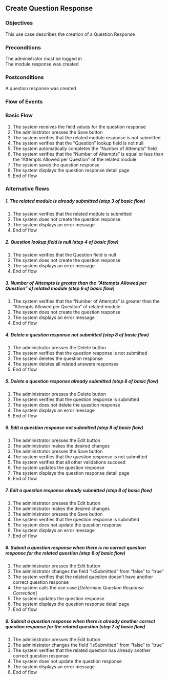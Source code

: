 ## Create Question Response

### Objectives 
This use case describes the creation of a Question Response

### Preconditions
The administrator must be logged in  
The module response was created

### Postconditions
A question response was created

### Flow of Events

### Basic Flow
   1. The system receives the field values for the question response
   2. The administrator presses the Save button
   3. The system verifies that the related module response is not submitted
   4. The system verifies that the “Question” lookup field is not null
   5. The system automatically completes the “Number of Attempts” field
   6. The system verifies that the “Number of Attempts” is equal or less than the “Attempts Allowed per Question” of the related module
   7. The system saves the question response
   8. The system displays the question response detail page 
   9. End of flow

### Alternative flows
##### 1. The related module is already submitted (step 3 of basic flow)
   1. The system verifies that the related module is submitted
   2. The system does not create the question response
   3. The system displays an error message
   4. End of flow
##### 2. Question lookup field is null (step 4 of basic flow)
   1. The system verifies that the Question field is null
   2. The system does not create the question response
   3. The system displays an error message
   4. End of flow

##### 3. Number of Attempts is greater than the “Attempts Allowed per Question” of related module (step 6 of basic flow)
   1. The system verifies that the “Number of Attempts” is greater than the “Attempts Allowed per Question” of related module
   2. The system does not create the question response
   3. The system displays an error message
   4. End of flow

##### 4. Delete a question response not submitted (step 8 of basic flow)
   1. The administrator presses the Delete button
   2. The system verifies that the question response is not submitted
   3. The system deletes the question response
   4. The system deletes all related answers responses
   5. End of flow

##### 5. Delete a question response already submitted (step 8 of basic flow)
   1. The administrator presses the Delete button
   2. The system verifies that the question response is submitted
   3. The system does not delete the question response
   4. The system displays an error message
   5. End of flow

##### 6. Edit a question response not submitted (step 8 of basic flow)
   1. The administrator presses the Edit button
   2. The administrator makes the desired changes 
   3. The administrator presses the Save button
   4. The system verifies that the question response is not submitted
   5. The system verifies that all other validations succeed
   6. The system updates the question response
   7. The system displays the question response detail page 
   8. End of flow

##### 7. Edit a question response already submitted (step 8 of basic flow)
   1. The administrator presses the Edit button
   2. The administrator makes the desired changes 
   3. The administrator presses the Save button
   4. The system verifies that the question response is submitted
   5. The system does not update the question response
   6. The system displays an error message
   7. End of flow

##### 8. Submit a question response when there is no correct question response for the related question (step 8 of basic flow)
   1. The administrator presses the Edit button 
   2. The administrator changes the field “IsSubmitted” from “false” to “true”
   3. The system verifies that the related question doesn’t have another correct question response
   4. The system calls the use case [*Determine Question Response Correction*]
   5. The system updates the question response
   6. The system displays the question response detail page
   7. End of flow

##### 9. Submit a question response when there is already another correct question response for the related question (step 7 of basic flow)
   1. The administrator presses the Edit button 
   2. The administrator changes the field “IsSubmitted” from “false” to “true”
   3. The system verifies that the related question has already another correct question response
   4. The system does not update the question response
   5. The system displays an error message
   6. End of flow
